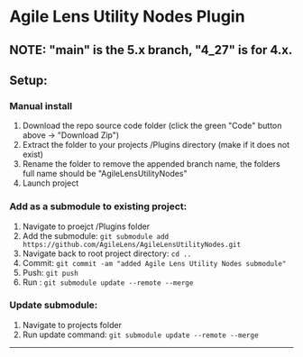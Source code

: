 # Agile Lens Utility Nodes Plugin

## NOTE: "main" is the 5.x branch, "4_27" is for 4.x.

## Setup:

### Manual install

1. Download the repo source code folder (click the green "Code" button above -> "Download Zip")
2. Extract the folder to your projects /Plugins directory (make if it does not exist)
3. Rename the folder to remove the appended branch name, the folders full name should be "AgileLensUtilityNodes"
4. Launch project

### Add as a submodule to existing project:
1. Navigate to proejct /Plugins folder
2. Add the submodule: ```git submodule add https://github.com/AgileLens/AgileLensUtilityNodes.git```
3. Navigate back to root project directory: ```cd ..```
4. Commit: ```git commit -am "added Agile Lens Utility Nodes submodule"```
5. Push: ```git push```
6. Run : ```git submodule update --remote --merge```

### Update submodule:
1. Navigate to projects folder
2. Run update command: ```git submodule update --remote --merge```

___
